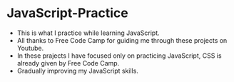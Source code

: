 # JavaScript-Practice
- This is what I practice while learning JavaScript.
- All thanks to Free Code Camp for guiding me through these projects on Youtube.
- In these prajects I have focused only on practicing JavaScript, CSS is already given by Free Code Camp.
- Gradually improving my JavaScript skills.

